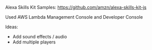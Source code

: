 Alexa Skills Kit Samples: https://github.com/amzn/alexa-skills-kit-js

Used AWS Lambda Management Console and Developer Console

Ideas:
- Add sound effects / audio
- Add multiple players
